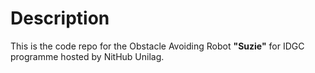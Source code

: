 # Description
This is the code repo for the Obstacle Avoiding Robot **"Suzie"** for IDGC programme hosted by NitHub Unilag.
